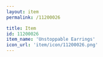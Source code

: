 ```yaml
---
layout: item
permalink: /11200026

title: Item
id: 11200026
item_name: 'Unstoppable Earrings'
icon_url: 'item/icon/11200026.png'
---
```


